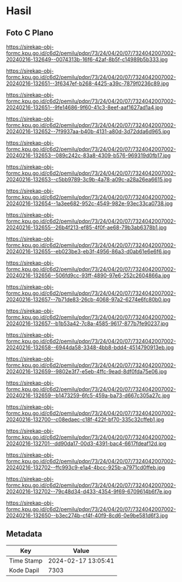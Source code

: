 # Hasil

## Foto C Plano

https://sirekap-obj-formc.kpu.go.id/c6d2/pemilu/pdpr/73/24/04/20/07/7324042007002-20240216-132649--0074313b-16f6-42af-8b5f-c14989b5b333.jpg

https://sirekap-obj-formc.kpu.go.id/c6d2/pemilu/pdpr/73/24/04/20/07/7324042007002-20240216-132651--3f6347ef-b268-4425-a39c-7879f0236c89.jpg

https://sirekap-obj-formc.kpu.go.id/c6d2/pemilu/pdpr/73/24/04/20/07/7324042007002-20240216-132651--9fe14686-9f60-41c3-8eef-aaf1627ad1a4.jpg

https://sirekap-obj-formc.kpu.go.id/c6d2/pemilu/pdpr/73/24/04/20/07/7324042007002-20240216-132652--7f9937aa-b40b-4131-a80d-3d72dda6d965.jpg

https://sirekap-obj-formc.kpu.go.id/c6d2/pemilu/pdpr/73/24/04/20/07/7324042007002-20240216-132653--089c242c-83a8-4309-b576-969319d0fb17.jpg

https://sirekap-obj-formc.kpu.go.id/c6d2/pemilu/pdpr/73/24/04/20/07/7324042007002-20240216-132653--c5bb9789-3c9b-4a78-a09c-a28a26ea6615.jpg

https://sirekap-obj-formc.kpu.go.id/c6d2/pemilu/pdpr/73/24/04/20/07/7324042007002-20240216-132654--1a3ee682-952c-4549-982e-93ec33ca0738.jpg

https://sirekap-obj-formc.kpu.go.id/c6d2/pemilu/pdpr/73/24/04/20/07/7324042007002-20240216-132655--26b4f213-ef85-4f0f-ae68-79b3ab6378b1.jpg

https://sirekap-obj-formc.kpu.go.id/c6d2/pemilu/pdpr/73/24/04/20/07/7324042007002-20240216-132655--eb023be3-eb3f-4956-86a3-d0ab61e6e6f6.jpg

https://sirekap-obj-formc.kpu.go.id/c6d2/pemilu/pdpr/73/24/04/20/07/7324042007002-20240216-132656--506fd9cc-93ff-4890-97e6-252c2604866a.jpg

https://sirekap-obj-formc.kpu.go.id/c6d2/pemilu/pdpr/73/24/04/20/07/7324042007002-20240216-132657--7b71de83-26cb-4068-97a2-6274e6fc80b0.jpg

https://sirekap-obj-formc.kpu.go.id/c6d2/pemilu/pdpr/73/24/04/20/07/7324042007002-20240216-132657--b1b53a42-7c8a-4585-9617-877b7fe90237.jpg

https://sirekap-obj-formc.kpu.go.id/c6d2/pemilu/pdpr/73/24/04/20/07/7324042007002-20240216-132658--6944da58-3348-4bb8-bdd4-4514790913eb.jpg

https://sirekap-obj-formc.kpu.go.id/c6d2/pemilu/pdpr/73/24/04/20/07/7324042007002-20240216-132659--9802e3f7-e5eb-4ffc-9ead-8df0fda75e06.jpg

https://sirekap-obj-formc.kpu.go.id/c6d2/pemilu/pdpr/73/24/04/20/07/7324042007002-20240216-132659--b1473259-6fc5-459a-ba73-d667c305a27c.jpg

https://sirekap-obj-formc.kpu.go.id/c6d2/pemilu/pdpr/73/24/04/20/07/7324042007002-20240216-132700--c08edaec-c18f-422f-bf70-335c32cffeb1.jpg

https://sirekap-obj-formc.kpu.go.id/c6d2/pemilu/pdpr/73/24/04/20/07/7324042007002-20240216-132701--dd90da17-00d3-4391-bac4-6617fdeaf12d.jpg

https://sirekap-obj-formc.kpu.go.id/c6d2/pemilu/pdpr/73/24/04/20/07/7324042007002-20240216-132702--ffc993c9-e1a4-4bcc-925b-a7971cd0ffeb.jpg

https://sirekap-obj-formc.kpu.go.id/c6d2/pemilu/pdpr/73/24/04/20/07/7324042007002-20240216-132702--79c48d34-d433-4354-9f69-6709614b6f7e.jpg

https://sirekap-obj-formc.kpu.go.id/c6d2/pemilu/pdpr/73/24/04/20/07/7324042007002-20240216-132650--b3ec274b-cf4f-40f9-8cd6-0e9be581d6f3.jpg


## Metadata

| Key        | Value               |
| ---------- | ------------------- |
| Time Stamp | 2024-02-17 13:05:41 |
| Kode Dapil | 7303                |



